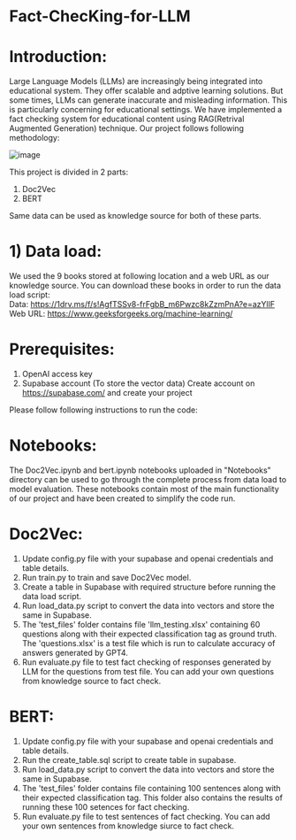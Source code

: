 # Fact-ChecKing-for-LLM

# Introduction:<br>
Large Language Models (LLMs) are increasingly being integrated into educational system. They offer scalable and adptive learning solutions. But some times, LLMs can generate inaccurate and misleading information. This is particularly concerning for educational settings. We have implemented a fact checking system for educational content using RAG(Retrival Augmented Generation) technique. Our project follows following methodology:

![image](https://github.com/Devashree95/Fact-ChecKing-for-LLM/assets/122653285/23b106d7-3770-47e3-8bcb-7e415022963c)

This project is divided in 2 parts:  
1. Doc2Vec
2. BERT

Same data can be used as knowledge source for both of these parts.  

# 1) Data load:<br>
We used the 9 books stored at following location and a web URL as our knowledge source. You can download these books in order to run the data load script:  
Data: https://1drv.ms/f/s!AgfTSSv8-frFgbB_m6Pwzc8kZzmPnA?e=azYllF  
Web URL: https://www.geeksforgeeks.org/machine-learning/  

# Prerequisites:  
1. OpenAI access key  
2. Supabase account (To store the vector data)
   Create account on https://supabase.com/ and create your project  

Please follow following instructions to run the code:  
# Notebooks:  
The Doc2Vec.ipynb and bert.ipynb notebooks uploaded in "Notebooks" directory can be used to go through the complete process from data load to model evaluation. These notebooks contain most of the main functionality of our project and have been created to simplify the code run.  

# Doc2Vec:  
1. Update config.py file with your supabase and openai credentials and table details.  
2. Run train.py to train and save Doc2Vec model.  
3. Create a table in Supabase with required structure before running the data load script.
4. Run load_data.py script to convert the data into vectors and store the same in Supabase.
5. The 'test_files' folder contains file 'llm_testing.xlsx' containing 60 questions along with their expected classification tag as ground truth. The 'questions.xlsx' is a test file which is run to calculate accuracy of answers generated by GPT4.
6. Run evaluate.py file to test fact checking of responses generated by LLM for the questions from test file. You can add your own questions from knowledge source to fact check.  

# BERT:  
1. Update config.py file with your supabase and openai credentials and table details.  
2. Run the create_table.sql script to create table in supabase.  
3. Run load_data.py script to convert the data into vectors and store the same in Supabase.  
4. The 'test_files' folder contains file containing 100 sentences along with their expected classification tag. This folder also contains the results of running these 100 setences for fact checking. 
5. Run evaluate.py file to test sentences of fact checking. You can add your own sentences from knowledge siurce to fact check.

   




